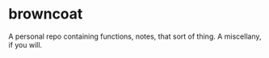 # browncoat
A personal repo containing functions, notes, that sort of thing. A miscellany, if you will.
